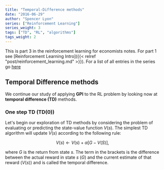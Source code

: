 ```yaml
---
title: "Temporal-Difference methods"
date: "2016-06-29"
author: "Spencer Lyon"
series: ["Reinforcement Learning"]
series_weight: 3
tags: ["TD", "RL", "algorithms"]
tags_weight: 2
---
```


This is part 3 in the reinforcement learning for economists notes. For part 1 see [Reinforcement Learning Intro]({{< relref "post/reinforcement_learning.md" >}}). For a list of all entries in the series go [here](/series/reinforcement-learning)

## Temporal Difference methods

We continue our study of applying **GPI** to the RL problem by looking now at **temporal difference (TD)** methods.

### One step TD (TD(0))

<!-- TODO: clean this exposition up -- it's not well written -->

Let's begin our exploration of TD methods by considering the problem of evaluating or predicting the state-value function $V(s)$. The simplest TD algorithm will update $V(s)$ according to the following rule:

$$V(s) \leftarrow V(s) + \alpha \left[G - V(S) \right],$$

where $G$ is the return from state $s$. The term in the brackets is the difference between the actual reward in state $s$ ($G$) and the current estimate of that reward ($V(s)$) and is called the temporal difference.
